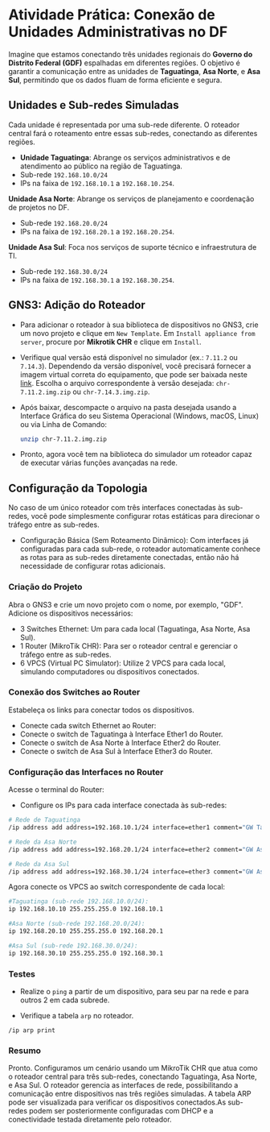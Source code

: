 # Atividade Prática: Conexão de Unidades Administrativas no DF

Imagine que estamos conectando três unidades regionais do **Governo do Distrito Federal (GDF)** espalhadas em diferentes regiões. O objetivo é garantir a comunicação entre as unidades de **Taguatinga**, **Asa Norte**, e **Asa Sul**, permitindo que os dados fluam de forma eficiente e segura.

## Unidades e Sub-redes Simuladas

Cada unidade é representada por uma sub-rede diferente.
O roteador central fará o roteamento entre essas sub-redes, conectando as diferentes regiões.

- **Unidade Taguatinga**: Abrange os serviços administrativos e de atendimento ao público na região de Taguatinga.
- Sub-rede `192.168.10.0/24`
- IPs na faixa de `192.168.10.1` a `192.168.10.254`.

**Unidade Asa Norte**: Abrange os serviços de planejamento e coordenação de projetos no DF.

- Sub-rede `192.168.20.0/24`
- IPs na faixa de `192.168.20.1` a `192.168.20.254`.

**Unidade Asa Sul**: Foca nos serviços de suporte técnico e infraestrutura de TI.

- Sub-rede `192.168.30.0/24`
- IPs na faixa de `192.168.30.1` a `192.168.30.254`.

## GNS3: Adição do Roteador 

- Para adicionar o roteador à sua biblioteca de dispositivos no GNS3, crie um novo projeto e clique em `New Template`. Em `Install appliance from server`, procure por **Mikrotik CHR** e clique em `Install`.

- Verifique qual versão está disponível no simulador (ex.: `7.11.2` ou `7.14.3`). Dependendo da versão disponível, você precisará fornecer a imagem virtual correta do equipamento, que pode ser baixada neste [link](https://drive.google.com/drive/folders/1d7FwTLtnRSnjJ5k-YRZlORNlY3c1ygQZ?usp=sharing). Escolha o arquivo correspondente à versão desejada: `chr-7.11.2.img.zip` ou `chr-7.14.3.img.zip`.

- Após baixar, descompacte o arquivo na pasta desejada usando a Interface Gráfica do seu Sistema Operacional (Windows, macOS, Linux) ou via Linha de Comando:
  
  ```bash
  unzip chr-7.11.2.img.zip
  ```
- Pronto, agora você tem na biblioteca do simulador um roteador capaz de executar várias funções avançadas na rede. 

## Configuração da Topologia 

No caso de um único roteador com três interfaces conectadas às sub-redes, você pode simplesmente configurar rotas estáticas para direcionar o tráfego entre as sub-redes. 

- Configuração Básica (Sem Roteamento Dinâmico): Com interfaces já configuradas para cada sub-rede, o roteador automaticamente conhece as rotas para as sub-redes diretamente conectadas, então não há necessidade de configurar rotas adicionais.

### Criação do Projeto

Abra o GNS3 e crie um novo projeto com o nome, por exemplo, "GDF". Adicione os dispositivos necessários: 

- 3 Switches Ethernet: Um para cada local (Taguatinga, Asa Norte, Asa Sul).
- 1 Router (MikroTik CHR): Para ser o roteador central e gerenciar o tráfego entre as sub-redes.
- 6 VPCS (Virtual PC Simulator): Utilize 2 VPCS para cada local, simulando computadores ou dispositivos conectados.

### Conexão dos Switches ao Router 

Estabeleça os links para conectar todos os dispositivos.

- Conecte cada switch Ethernet ao Router:
- Conecte o switch de Taguatinga à Interface Ether1 do Router.
- Conecte o switch de Asa Norte à Interface Ether2 do Router.
- Conecte o switch de Asa Sul à Interface Ether3 do Router.

### Configuração das Interfaces no Router

Acesse o terminal do Router: 

- Configure os IPs para cada interface conectada às sub-redes:


<!--

### Configure o R1

```bash
/ip address add address=192.168.0.1/24 interface=ether7  # Rede de PCs
/ip address add address=172.16.0.1/30 interface=ether1   # Interconexão com R2
/routing ospf instance add name=default router-id=1.1.1.1
/routing ospf area add name=backbone area-id=0.0.0.0 instance=default
/routing ospf interface-template add interfaces=ether1 area=backbone
```

### Ativação da instância OSPF 

```bash
#No R1 e R2, execute:
/routing ospf instance disable [find name=default]
/routing ospf instance enable [find name=default]
```

### Configure o R1 como DHCP Server

```bash
# Adicionar um pool de endereços IP para o DHCP
/ip pool add name=dhcp_pool_R1 ranges=192.168.0.100-192.168.0.200

# Configurar o servidor DHCP na interface ether7
/ip dhcp-server add interface=ether7 address-pool=dhcp_pool_R1 lease-time=1h name=dhcp_server_R1

# Adicionar o gateway e as opções do DHCP
/ip dhcp-server network add address=192.168.0.0/24 gateway=192.168.0.1
```

### Configure o OSPF no R2

```bash
/ip address add address=10.0.0.1/24 interface=ether7    # Rede de PCs
/ip address add address=172.16.0.2/30 interface=ether1  # Interconexão com R1
/routing ospf instance add name=default router-id=2.2.2.2
/routing ospf area add name=backbone area-id=0.0.0.0 instance=default
/routing ospf interface-template add interfaces=ether1 area=backbone
```

### Ativação da instância OSPF 

```bash
#No R1 e R2, execute:
/routing ospf instance disable [find name=default]
/routing ospf instance enable [find name=default]
```

### Configure o R2 como DHCP Server

```bash
# Adicionar um pool de endereços IP para o DHCP
/ip pool add name=dhcp_pool_R2 ranges=10.0.0.100-10.0.0.200

# Configurar o servidor DHCP na interface ether7
/ip dhcp-server add interface=ether7 address-pool=dhcp_pool_R2 lease-time=1h name=dhcp_server_R2

# Adicionar o gateway e as opções do DHCP
/ip dhcp-server network add address=10.0.0.0/24 gateway=10.0.0.1
```

#/interface ethernet
#set [ find default-name=ether1 ] name=ether1-taguatinga
#set [ find default-name=ether2 ] name=ether2-asa_norte
#set [ find default-name=ether3 ] name=ether3-asa_sul
#/ip address
#add address=192.168.10.1/24 interface=ether1 
#add address=192.168.20.1/24 interface=ether2 
#add address=192.168.30.1/24 interface=ether3 

-->


```bash
# Rede de Taguatinga
/ip address add address=192.168.10.1/24 interface=ether1 comment="GW Taguatinga" 

# Rede da Asa Norte
/ip address add address=192.168.20.1/24 interface=ether2 comment="GW Asa Norte"  

# Rede da Asa Sul
/ip address add address=192.168.30.1/24 interface=ether3 comment="GW Asa Sul"    
```

Agora conecte os VPCS ao switch correspondente de cada local:

```bash
#Taguatinga (sub-rede 192.168.10.0/24):
ip 192.168.10.10 255.255.255.0 192.168.10.1

#Asa Norte (sub-rede 192.168.20.0/24):
ip 192.168.20.10 255.255.255.0 192.168.20.1

#Asa Sul (sub-rede 192.168.30.0/24):
ip 192.168.30.10 255.255.255.0 192.168.30.1
```

### Testes 

- Realize o `ping` a partir de um dispositivo, para seu par na rede e para outros 2 em cada subrede. 

- Verifique a tabela `arp` no roteador. 

`/ip arp print`

### Resumo

Pronto. Configuramos um cenário usando um MikroTik CHR que atua como o roteador central para três sub-redes, conectando Taguatinga, Asa Norte, e Asa Sul. O roteador gerencia as interfaces de rede, possibilitando a comunicação entre dispositivos nas três regiões simuladas. A tabela ARP pode ser visualizada para verificar os dispositivos conectados.As sub-redes podem ser posteriormente configuradas com DHCP e a conectividade testada diretamente pelo roteador.
